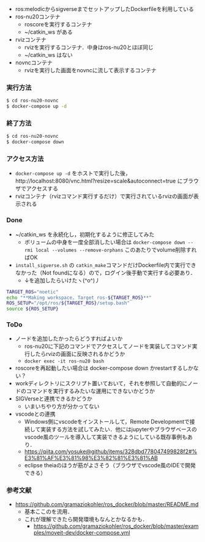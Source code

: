 - ros:melodicからsigverseまでセットアップしたDockerfileを利用している
- ros-nu20コンテナ
  - roscoreを実行するコンテナ
  - ~/catkin_ws がある
- rvizコンテナ
  - rvizを実行するコンテナ．中身はros-nu20とほぼ同じ
  - ~/catkin_ws はない
- novncコンテナ
  - rvizを実行した画面をnovncに流して表示するコンテナ

### 実行方法
```sh
$ cd ros-nu20-novnc
$ docker-compose up -d
```

### 終了方法
```sh
$ cd ros-nu20-novnc
$ docker-compose down
```

### アクセス方法
- `docker-compose up -d` をホストで実行した後，http://localhost:8080/vnc.html?resize=scale&autoconnect=true にブラウザでアクセスする
- rvizコンテナ（rvizコマンド実行するだけ）で実行されているrvizの画面が表示される

### Done
- ~/catkin_ws を永続化し，初期化するように修正してみた
  - ボリュームの中身を一度全部消したい場合は `docker-compose down --rmi local --volumes --remove-orphans` このあたりでvolume削除すればOK
- `install_sigverse.sh` の `catkin_make`コマンドだけDockerfile内で実行できなかった（Not foundになる）ので，ログイン後手動で実行する必要あり．
  - ↓を追加したらいけたヽ(^o^)丿
```sh
TARGET_ROS="noetic"
echo "**Making workspace. Target ros-${TARGET_ROS}**"
ROS_SETUP="/opt/ros/${TARGET_ROS}/setup.bash"
source ${ROS_SETUP}
```

### ToDo
- ノードを追加したかったらどうすればよいか
  - ros-nu20に下記のコマンドでアクセスしてノードを実装してコマンド実行したらrvizの画面に反映されるかどうか
  - `docker exec -it ros-nu20 bash`
- roscoreを再起動したい場合は docker-compose down かrestartするしかない？
- workディレクトリにスクリプト置いておいて，それを参照して自動的にノードのコマンドを実行するみたいな運用にできないかどうか
- SIGVerseと連携できるかどうか
  - いまいちやり方が分かってない
- vscodeとの連携
  - Windows側にvscodeをインストールして，Remote Developmentで接続して実装する方法を試してみたい．他にはjupyterやブラウザベースのvscode風のツールを導入して実装できるようにしている既存事例もあり．
  - https://qiita.com/yosuke@github/items/328dbd778047499828f2#%E3%81%AF%E3%81%98%E3%82%81%E3%81%AB
  - eclipse theiaのほうが筋がよさそう（ブラウザでvscode風のIDEで開発できる）

### 参考文献
- https://github.com/gramaziokohler/ros_docker/blob/master/README.md
  - 基本ここのを流用．
  - これが理解できたら開発環境もなんとかなるかも．
    - https://github.com/gramaziokohler/ros_docker/blob/master/examples/moveit-dev/docker-compose.yml